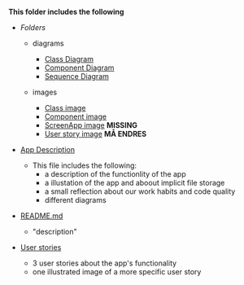 **This folder includes the following**

- *Folders*

    - diagrams 
        - [Class Diagram](./diagrams/ClassDiagram.puml)
        - [Component Diagram](./diagrams/ComponentDiagram.puml)
        - [Sequence Diagram](./diagrams/SequenceDiagram.puml)

    - images 
        - [Class image](./images/class.png)
        - [Component image](./images/component.png)
        - [ScreenApp image](./images/screenApp.png) **MISSING**
        - [User story image](./images/user_story.png) **MÅ ENDRES**

- [App Description](./app_description.md)
    - This file includes the following:
        - a description of the functionlity of the app
        - a illustation of the app and aboout implicit file storage
        - a small reflection about our work habits and code quality 
        - different diagrams 


- [README.md](README.md)
    - "description"

- [User stories](./user_stories.md)
    - 3 user stories about the app's functionality 
    - one illustrated image of a more specific user story 
    


